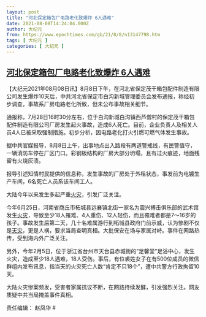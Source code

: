 ```yaml
---
layout: post
title: "河北保定箱包厂电路老化致爆炸 6人遇难"
date: 2021-08-08T14:24:04.000Z
author: 大纪元
from: https://www.epochtimes.com/gb/21/8/8/n13147798.htm
tags: [ 大纪元 ]
categories: [ 大纪元 ]
---
```

<!--1628432644000-->
[河北保定箱包厂电路老化致爆炸 6人遇难](https://www.epochtimes.com/gb/21/8/8/n13147798.htm)
------

<div>
<p>【大纪元2021年08月08日讯】8月8日下午，在河北省保定茂干箱包配件制造有限公司发生爆炸10天后，中共河北省保定市白沟新城管理委员会发布通报，称经初步调查，事故系厂房电路老化所致，但未公布事故相关细节。</p><p>通报称，7月28日16时30分左右，位于白沟新城白沟镇西芦僧村的保定茂干箱包配件制造有限公司厂房发生起火事故，造成6人死亡。目前，企业负责人及相关人员4人已被采取强制措施。初步分析，因电路老化打火引燃可燃气体发生事故。</p><p>据中共官媒报导，8月8日上午，出事地点出入路段有两道警戒线，有民警值守，一辆消防车停在厂区门口。彩钢板结构的厂房大部分坍塌，且有过火痕迹，地面残留有火烧灰渍。</p><p>报导引述知情村民提供的信息称，发生事故的厂房处于外租状态，事发前为电镀生产车间，6名死亡人员系该车间工人。</p><p>大陆今年以来发生多起严重<a href="https://www.epochtimes.com/gb/tag/%E7%81%AB%E7%81%BE.html">火灾</a>，引发广泛关注。</p><p>今年6月25日，河南省商丘市柘城县远襄镇北街一家名为震兴搏击俱乐部的武术馆发生<a href="https://www.epochtimes.com/gb/tag/%E7%81%AB%E7%81%BE.html">火灾</a>，导致至少18人罹难、4人重伤、12人轻伤，而且罹难者都是7～16岁的孩子。事故发生后第二天，几十名难属游行到柘城县政府门前示威，认为惨剧不仅是<a href="https://www.epochtimes.com/gb/tag/%E5%A4%A9%E7%81%BE.html">天灾</a>，更是人祸，要求当局查明真相。大批保安在场与家属对峙。事件在网路热传，受到海内外广泛关注。</p><p>另外，今年2月5日，位于浙江省台州市天台县赤城街的“足馨堂”足浴中心，发生火灾，造成至少18人遇难，18人受伤。事后，有位裘姓女子在有500位成员的微信群组内发布讯息，指当天的火灾死亡人数“肯定不只18个”，遭中共警方行政拘留10天。</p><p>大陆火灾惨案频发，受害者家属抗议不断，在网路持续发酵，引发强烈关注。网友质疑中共当局掩盖事件真相。</p><p>责任编辑： 赵凤华 #</p>
</div>
